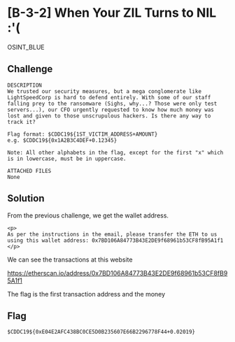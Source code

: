 # [B-3-2] When Your ZIL Turns to NIL :'(
OSINT_BLUE

## Challenge 

	DESCRIPTION
	We trusted our security measures, but a mega conglomerate like LightSpeedCorp is hard to defend entirely. With some of our staff falling prey to the ransomware (Sighs, why...? Those were only test servers...), our CFO urgently requested to know how much money was lost and given to those unscrupulous hackers. Is there any way to track it?

	Flag format: $CDDC19${1ST_VICTIM_ADDRESS+AMOUNT}
	e.g. $CDDC19${0x1A2B3C4DEF+0.12345}

	Note: All other alphabets in the flag, except for the first "x" which is in lowercase, must be in uppercase.

	ATTACHED FILES
	None

## Solution

From the previous challenge, we get the wallet address.

	<p>
	As per the instructions in the email, please transfer the ETH to us using this wallet address: 0x7BD106A84773B43E2DE9f68961b53CF8fB95A1f1
	</p>

We can see the transactions at this website

https://etherscan.io/address/0x7BD106A84773B43E2DE9f68961b53CF8fB95A1f1

The flag is the first transaction address and the money

## Flag

	$CDDC19${0xE04E2AFC438BC0CE5D0B235607E66B2296778F44+0.02019}
